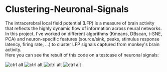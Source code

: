 # Clustering-Neuronal-Signals

The intracerebral local field potential (LFP) is a measure of brain activity that reflects the highly dynamic flow of information across neural networks. <br />
In this project, I've worked on different algorithms (Kmeans, DBscan, t-SNE, PCA) and neuron-specific features (source/sink, peaks, stimulus response latency, firing rate, ...) to cluster LFP signals captured from monkey's brain activity. <br />
Here you can see the result of this code on a testcase of neuronal signals:

![ctrl alt](https://user-images.githubusercontent.com/42779113/97794579-2a062680-1c11-11eb-8d44-4060d10d8eba.png)
![ctrl alt](https://user-images.githubusercontent.com/42779113/97794571-1fe42800-1c11-11eb-909f-27420e2b0fdb.png)
![ctrl alt](https://user-images.githubusercontent.com/42779113/97794575-27a3cc80-1c11-11eb-8a09-6002e77e39d2.png)
![ctrl alt](https://user-images.githubusercontent.com/42779113/97794574-24a8dc00-1c11-11eb-896f-7ca1edf6d216.png)
